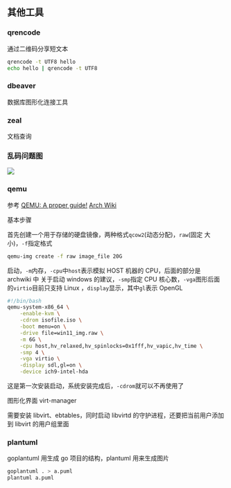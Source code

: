## 其他工具

### qrencode

通过二维码分享短文本
```bash
qrencode -t UTF8 hello
echo hello | qrencode -t UTF8
```

### dbeaver

数据库图形化连接工具

### zeal

文档查询

### 乱码问题图
![](img/character_encode_decode_problem.jpg)

### qemu

参考
[QEMU: A proper guide!](https://www.youtube.com/watch?v=AAfFewePE7c&t=601s)
[Arch Wiki](https://wiki.archlinux.org/title/QEMU_(%E7%AE%80%E4%BD%93%E4%B8%AD%E6%96%87))

基本步骤

首先创建一个用于存储的硬盘镜像，两种格式`qcow2`(动态分配)，`raw`(固定
大小)，`-f`指定格式
```bash
qemu-img create -f raw image_file 20G
```

启动，`-m`内存，`-cpu`中`host`表示模拟 HOST 机器的 CPU，后面的部分是 archwiki 中
关于启动 windows 的建议，`-smp`指定 CPU 核心数，`-vga`图形后面的`virtio`目前只支持 Linux
，`display`显示，其中`gl`表示 OpenGL

```bash
#!/bin/bash
qemu-system-x86_64 \
    -enable-kvm \
    -cdrom isofile.iso \
    -boot menu=on \
    -drive file=win11_img.raw \
    -m 6G \
    -cpu host,hv_relaxed,hv_spinlocks=0x1fff,hv_vapic,hv_time \
    -smp 4 \
    -vga virtio \
    -display sdl,gl=on \
    -device ich9-intel-hda
```

这是第一次安装启动，系统安装完成后，`-cdrom`就可以不再使用了

图形化界面 virt-manager

需要安装 libvirt、ebtables，同时启动 libvirtd 的守护进程，还要把当前用户添加到 
libvirt 的用户组里面

### plantuml

goplantuml 用生成 go 项目的结构，plantuml 用来生成图片
```bash
goplantuml . > a.puml
plantuml a.puml
```

